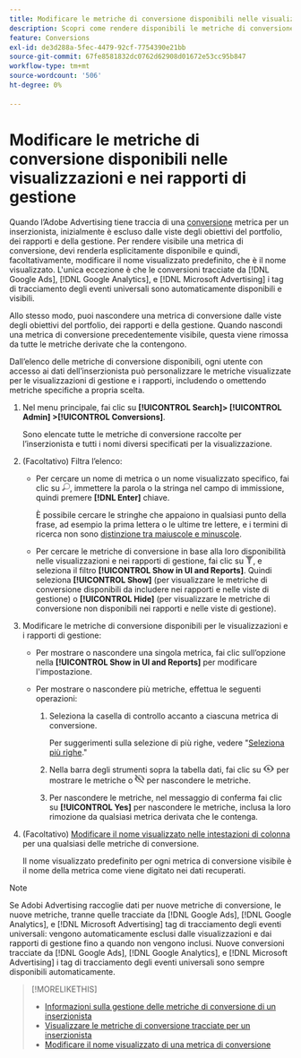 ```yaml
---
title: Modificare le metriche di conversione disponibili nelle visualizzazioni e nei rapporti di gestione
description: Scopri come rendere disponibili le metriche di conversione nelle visualizzazioni e nei rapporti di gestione.
feature: Conversions
exl-id: de3d288a-5fec-4479-92cf-7754390e21bb
source-git-commit: 67fe8581832dc0762d62908d01672e53cc95b847
workflow-type: tm+mt
source-wordcount: '506'
ht-degree: 0%

---
```


# Modificare le metriche di conversione disponibili nelle visualizzazioni e nei rapporti di gestione

Quando l’Adobe Advertising tiene traccia di una [conversione](/help/search-social-commerce/glossary.md#c-d) metrica per un inserzionista, inizialmente è escluso dalle viste degli obiettivi del portfolio, dei rapporti e della gestione. Per rendere visibile una metrica di conversione, devi renderla esplicitamente disponibile e quindi, facoltativamente, modificare il nome visualizzato predefinito, che è il nome visualizzato. L&#39;unica eccezione è che le conversioni tracciate da [!DNL Google Ads], [!DNL Google Analytics], e [!DNL Microsoft Advertising] i tag di tracciamento degli eventi universali sono automaticamente disponibili e visibili.

Allo stesso modo, puoi nascondere una metrica di conversione dalle viste degli obiettivi del portfolio, dei rapporti e della gestione. Quando nascondi una metrica di conversione precedentemente visibile, questa viene rimossa da tutte le metriche derivate che la contengono.

Dall’elenco delle metriche di conversione disponibili, ogni utente con accesso ai dati dell’inserzionista può personalizzare le metriche visualizzate per le visualizzazioni di gestione e i rapporti, includendo o omettendo metriche specifiche a propria scelta.

1. Nel menu principale, fai clic su **[!UICONTROL Search]> [!UICONTROL Admin] >[!UICONTROL Conversions]**.

   Sono elencate tutte le metriche di conversione raccolte per l’inserzionista e tutti i nomi diversi specificati per la visualizzazione.

1. (Facoltativo) Filtra l’elenco:

   * Per cercare un nome di metrica o un nome visualizzato specifico, fai clic su ![Ricerca](/help/search-social-commerce/assets/search.png "Ricerca"), immettere la parola o la stringa nel campo di immissione, quindi premere **[!DNL Enter]** chiave.

     È possibile cercare le stringhe che appaiono in qualsiasi punto della frase, ad esempio la prima lettera o le ultime tre lettere, e i termini di ricerca non sono [distinzione tra maiuscole e minuscole](/help/search-social-commerce/glossary.md#c-d).

   * Per cercare le metriche di conversione in base alla loro disponibilità nelle visualizzazioni e nei rapporti di gestione, fai clic su ![Filtro](/help/search-social-commerce/assets/filter.png "Filtro"), e seleziona il filtro **[!UICONTROL Show in UI and Reports]**. Quindi seleziona **[!UICONTROL Show]** (per visualizzare le metriche di conversione disponibili da includere nei rapporti e nelle viste di gestione) o **[!UICONTROL Hide]** (per visualizzare le metriche di conversione non disponibili nei rapporti e nelle viste di gestione).

1. Modificare le metriche di conversione disponibili per le visualizzazioni e i rapporti di gestione:

   * Per mostrare o nascondere una singola metrica, fai clic sull’opzione nella **[!UICONTROL Show in UI and Reports]** per modificare l&#39;impostazione.

   * Per mostrare o nascondere più metriche, effettua le seguenti operazioni:

      1. Seleziona la casella di controllo accanto a ciascuna metrica di conversione.

         Per suggerimenti sulla selezione di più righe, vedere &quot;[Seleziona più righe](/help/search-social-commerce/common-tasks/navigation-editing-selection/multiple-rows-select.md).&quot;

      1. Nella barra degli strumenti sopra la tabella dati, fai clic su ![Spettacolo](/help/search-social-commerce/assets/show.png "Spettacolo") per mostrare le metriche o ![Nascondi](/help/search-social-commerce/assets/hide.png "Nascondi") per nascondere le metriche.

      1. Per nascondere le metriche, nel messaggio di conferma fai clic su **[!UICONTROL Yes]** per nascondere le metriche, inclusa la loro rimozione da qualsiasi metrica derivata che le contenga.

1. (Facoltativo) [Modificare il nome visualizzato nelle intestazioni di colonna](conversion-metric-edit-display-name.md) per una qualsiasi delle metriche di conversione.

   Il nome visualizzato predefinito per ogni metrica di conversione visibile è il nome della metrica come viene digitato nei dati recuperati.

>[!NOTE]
>
>Se Adobi Advertising raccoglie dati per nuove metriche di conversione, le nuove metriche, tranne quelle tracciate da [!DNL Google Ads], [!DNL Google Analytics], e [!DNL Microsoft Advertising] tag di tracciamento degli eventi universali: vengono automaticamente esclusi dalle visualizzazioni e dai rapporti di gestione fino a quando non vengono inclusi. Nuove conversioni tracciate da [!DNL Google Ads], [!DNL Google Analytics], e [!DNL Microsoft Advertising] i tag di tracciamento degli eventi universali sono sempre disponibili automaticamente.

>[!MORELIKETHIS]
>
>* [Informazioni sulla gestione delle metriche di conversione di un inserzionista](conversion-metric-about.md)
>* [Visualizzare le metriche di conversione tracciate per un inserzionista](conversion-metric-view-tracked.md)
>* [Modificare il nome visualizzato di una metrica di conversione](conversion-metric-edit-display-name.md)
